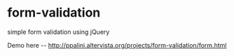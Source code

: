 # form-validation
simple form validation using jQuery

Demo here -- http://ppalini.altervista.org/projects/form-validation/form.html
